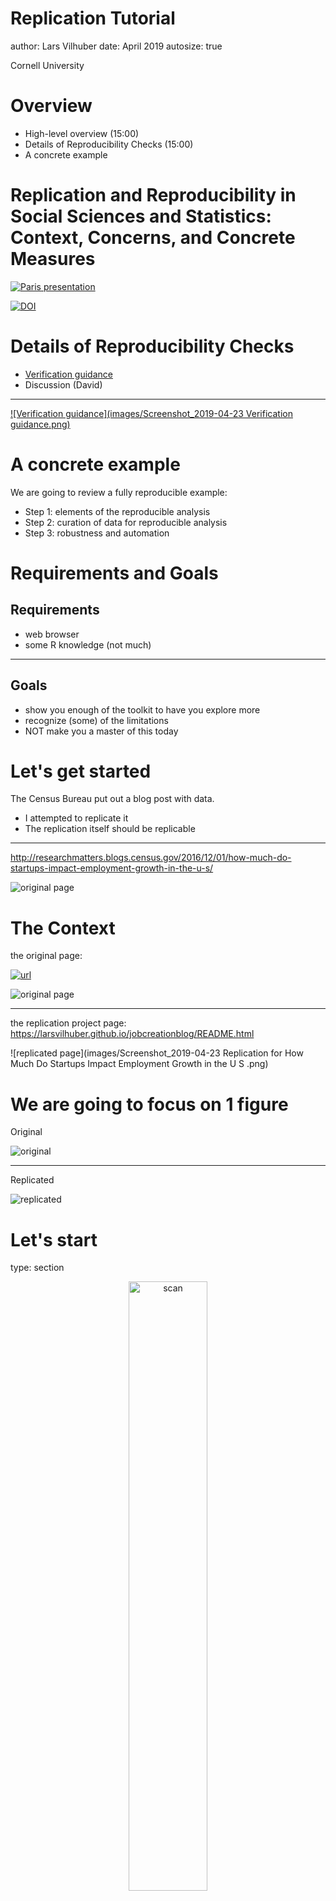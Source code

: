 Replication Tutorial
========================================================
author: Lars Vilhuber
date: April 2019
autosize: true

Cornell University

Overview
========================================================

- High-level overview (15:00)
- Details of Reproducibility Checks (15:00)
- A concrete example

Replication and Reproducibility in Social Sciences and Statistics: Context, Concerns, and Concrete Measures
========================================================


[![Paris presentation](images/Vilhuber-Presentation2019-Paris-2019-03-28-title.png)](https://github.com/labordynamicsinstitute/replicability-presentation2019/raw/v20190328b/Vilhuber-Presentation2019-Paris-2019-03-28.pdf)



[![DOI](https://zenodo.org/badge/DOI/10.5281/zenodo.2621959.svg)](https://doi.org/10.5281/zenodo.2621959)


Details of Reproducibility Checks
========================================================

- [Verification guidance](https://social-science-data-editors.github.io/guidance/Verification_guidance.html)
- Discussion (David)

***

[![Verification guidance](images/Screenshot_2019-04-23 Verification guidance.png)](https://social-science-data-editors.github.io/guidance/Verification_guidance.html)

A concrete example
==================

We are going to review a fully reproducible example:

- Step 1: elements of the reproducible analysis
- Step 2: curation of data for reproducible analysis
- Step 3: robustness and automation

Requirements and Goals
============

## Requirements
- web browser
- some R knowledge (not much)

***
## Goals
- show you enough of the toolkit to have you explore more
- recognize (some) of the limitations
- NOT make you a master of this today

Let's get started
=================

The Census Bureau put out a blog post with data.

- I attempted to replicate it
- The replication itself should be replicable

***
http://researchmatters.blogs.census.gov/2016/12/01/how-much-do-startups-impact-employment-growth-in-the-u-s/

![original page](images/Selection_463.png)

The Context
===========

the original page: 

[![url](images/url-small.png)](http://researchmatters.blogs.census.gov/2016/12/01/how-much-do-startups-impact-employment-growth-in-the-u-s/)

![original page](images/Selection_463.png)
***
the replication project page: https://larsvilhuber.github.io/jobcreationblog/README.html

![replicated page](images/Screenshot_2019-04-23 Replication for How Much Do Startups Impact Employment Growth in the U S .png)

We are going to focus on 1 figure
=================================
Original

![original](images/bds1.jpg)
***
Replicated

![replicated](images/figure1-1.png)

Let's start
===========
type: section

<div style="text-align: center;">
<img src="images/giphy_scan.gif" width="50%" alt="scan" />
</div>

First problem
=============
incremental: true

the original page: http://researchmatters.blogs.census.gov/2016/12/01/how-much-do-startups-impact-employment-growth-in-the-u-s/

![oops](images/Server Not Found - Mozilla Firefox_461.png)

When the replicated disappear
=============================
Consider the key inputs to this replication:

- the original article
- the original data
- my article replicating the original article
- the data for my article

***
![stacks](images/Archives-Stacks-1.jpg)

Safeguarding scientific output
==============================
The role of journals is to provide a **permanent record**
of scientific knowledge.

- how reliable is that record?
- where are journals stored?
- what if the information is not in a journal?

***
![old library](images/antique-library-picture-id495747679-730x438.jpg)

Safeguarding scientific output
==============================

- journals disappear, as do websites
- **paper** journals are stored in libraries
- **e-journals** in a system called LOCKSS = *Lots of Copies Keep Stuff Safe*
- **data** should be stored in repositories

***
![tree in library](images/8520ec257e8022dbf450a989e87b9ccb.jpg)

Solving the first snag
======================
We use the [Internet Archive](https://www.archive.org) 

- <small>[http://researchmatters.blogs.](http://researchmatters.blogs.census.gov/2016/12/01/how-much-do-startups-impact-employment-growth-in-the-u-s/)[census.gov/](http://researchmatters.blogs.census.gov/2016/12/01/how-much-do-startups-impact-employment-growth-in-the-u-s/)[2016/12/01/how-much-do-startups-](http://researchmatters.blogs.census.gov/2016/12/01/how-much-do-startups-impact-employment-growth-in-the-u-s/)[impact-employment-growth-](http://researchmatters.blogs.census.gov/2016/12/01/how-much-do-startups-impact-employment-growth-in-the-u-s/)[in-the-u-s/](http://researchmatters.blogs.census.gov/2016/12/01/how-much-do-startups-impact-employment-growth-in-the-u-s/)</small>
![original page](images/Selection_463.png)


Solving the first snag
======================
to archive websites:


- <small>https://web.archive.org/web/20161229210623/http://researchmatters.blogs.census.gov/2016/12/01/how-much-do-startups-impact-employment-growth-in-the-u-s/</small>
![archived page](images/How Much Do Startups Impact Employment Growth in the U.S. Research Matters - Mozilla Firefox_462.png)

Building a replicable document
==============================
type: section

Building a replicable document
==============================
incremental: true


## Why would you do this

- lay out all the steps as "literate programming"
- can serve as the "README"!
- ideally runs automatically

***

## Why would you not do this

- in general, support for citations is weak/ tricky
- in general, not suggested when running counter to other best practices
  - becomes tricky when long-running computing is involved
  - runs counter to "short, focussed programs doing one thing" rule


Tools for a replicable document
===============================
incremental: true

## a place to store it
  - Dropbox? 
  - Github? *Gitlab? Bitbucket?*
  
## a place to compute it
  - your laptop?
  - my laptop?
  - a university server?
  - a cloud server?
  - all of the above?
  
***
## a programming language
  - R
  - Stata
  - Python
  - SPSS
  
## a format for the text
  - Word?
  - $\LaTeX$
  - Markdown? 


Tools for a replicable document
===============================
incremental: false

## a place to store it
  - Dropbox? 
  - **Github!** *Gitlab? Bitbucket?*
  
## a place to compute it
  - your laptop?
  - my laptop?
  - a university server?
  - **a cloud server!**
  - **all of the above!**
  
***
## a programming language
  - **R** (but don't worry!)
  - *Stata*
  - *Python*
  - SPSS
  
## a format for the text
  - Word?
  - $\LaTeX$
  - **Markdown!**

Aside: Markdown
===============
type: sub-section

## a format for the text
  - Word?
  - $\LaTeX$
  - **Markdown**
  - $\overline{x} = \frac{1}{N}\sum_{i=1}^N x_i$
  
***
## Looks like this
```
## a format for the text
 - Word?
  - $\LaTeX$
  - **Markdown**
  - $\overline{x} = \frac{1}{N}\sum_{i=1}^N x_i$
```

Let's start... again
===========
type: section

<div style="text-align: center;">
<img src="images/giphy_scan.gif" width="50%" alt="scan" />
</div>

The replicable document
=======================
the replication project page: https://larsvilhuber.github.io/jobcreationblog/README.html

![replicated page](images/Screenshot_2019-04-23 Replication for How Much Do Startups Impact Employment Growth in the U S .png)

***
the code behind it: https://github.com/larsvilhuber/jobcreationblog 

![Github](images/Screenshot_2019-04-23 larsvilhuber jobcreationblog.png)


Getting our hands dirty
=======================
Rather than squint on code on the screen, let's ... replicate my replication. Online. Now.

- Go to <a href="https://rstudio.cloud" target="_blank">https://rstudio.cloud</a>

***
<a href="https://rstudio.cloud" target="_blank"><img alt="Rstudio.cloud" src="images/Screenshot_2019-04-23 RStudio Cloud.png" /></a>

Logging on to the cloud server
=======================
incremental: true

![Rstudio.cloud login](images/Screenshot_2019-04-23 RStudio Cloud 2.png)

***

![Rstudio.cloud workspace](images/Screenshot_2019-04-23 RStudio Cloud 3.png)


While you do that
=================
Other cloud-based compute environments:

## [Rstudio.cloud](https://rstudio.cloud)
  - R-focused
  
## [MyBinder.org](https://mybinder.org)
  - Origins with Jupyter
  - Julia, Python, and R
  - different approach
  
***

## https://codeocean.com
  - Software-agnostic
    - R
    - Python
    - Stata !
    - Matlab !
    - others
  - but always scripted
  - integrated versioning of the entire compute capsule

Creating a new project
=======================
incremental: true

![Rstudio.cloud workspace](images/Screenshot_2019-04-23 RStudio Cloud 3.png)
***
![Rstudio.cloud new project](images/Screenshot_2019-04-23 RStudio Cloud 4.png)


![Rstudio.cloud new project from Github](images/Screenshot_2019-04-23 RStudio Cloud 5.png)

Creating a new project from Github
==================================

## https://github.com/larsvilhuber/jobcreationblog 

![Github](images/Screenshot_2019-04-23 larsvilhuber jobcreationblog.png)

***
![Rstudio.cloud new project from Github](images/Screenshot_2019-04-23 RStudio Cloud 6.png)



Creating a new project from Github
==================================

<div style="text-align: center;">
<img src="images/RStudio Cloud - Mozilla Firefox_457.png" width="80%" alt="scan" />
</div>

Creating a new project from Github
==================================

<div style="text-align: center;">
<img src="images/RStudio Cloud - Mozilla Firefox_458.png" width="80%" alt="scan" />
</div>

Notes 
=====
## You could have done the same thing on your laptop
  - you might not have (the same version of) **[Rstudio](https://www.rstudio.com)** installed (free)
  - you might not have (the same version of) **[R](https://www.r-project.org/)** installed (free)
  - you might have a Mac/ Windows/ **Linux**/ old / brand new machine
  
***
## All of these are issues affecting computational reproducibility

However, they do not solve everything...

Open the README document
========================

<div style="text-align: center;">
<img src="images/RStudio Cloud - Mozilla Firefox_459.png" width="80%" alt="scan" />
</div>

A (solved) problem of dependencies
==================================

<div style="text-align: center;">
<img src="images/RStudio Cloud - Mozilla Firefox_460.png" width="80%" alt="scan" />
</div>

Issues of dependencies (new)
=======================

## You could have done the same thing on your laptop
  - you might not have (the same version of) **[Rstudio](https://www.rstudio.com)** installed (free)
  - you might not have (the same version of) **[R](https://www.r-project.org/)** installed (free)
  - you might have a Mac/ Windows/ **Linux**/ old / brand new machine
  - <span style="color: red;">you might not have (the same version of) **packages** installed</span>

Rstudio solves that for you
==================================

<div style="text-align: center;">
<h2>Go ahead, click on "install"</h2>
<img src="images/RStudio Cloud - Mozilla Firefox_460.png" width="80%" alt="scan" />
</div>

Solving dependencies
====================
The problem is not just in R:
- SSC or Stata Journal packages in Stata
- libraries or compilers in Fortran
- Modules (paid!) in SPSS or SAS
- packages in Python (and versions of Python!)

***
[![XKCD 1987](images/xkcd-dependency-hell.png)](https://xkcd.com/1987/)

Solving dependencies (R)
====================

- use `packrat` or `checkpoint` functionality
- declare dependencies explicitly [[1](https://gist.github.com/larsvilhuber/85026976027b58714c00420d75f04281)]

```r
####################################
# global libraries used everywhere #
####################################
# Package lock in - optional
MRAN.snapshot <- "2019-01-01"
options(repos = c(CRAN = paste0("https://mran.revolutionanalytics.com/snapshot/",MRAN.snapshot)))
pkgTest <- function(x)
{
        if (!require(x,character.only = TRUE))
        {
                install.packages(x,dep=TRUE)
                if(!require(x,character.only = TRUE)) stop("Package not found")
        }
        return("OK")
}
global.libraries <- c("dplyr","devtools","rprojroot","tictoc")
results <- sapply(as.list(global.libraries), pkgTest)
```

Solving dependencies (Stata)
===========================
- install packages locally [[1](https://gist.github.com/larsvilhuber/8ead0ba85119e4085e71ab3062760190)]
- commit as part of the repository

```stata
// Make a path local to the project
// Also see my related config.do at 
//   https://gist.github.com/larsvilhuber/6bcf4ff820285a1f1b9cfff2c81ca02b

local pwd "/c/path/to/project" 
capture mkdir `pwd'/ado

sysdir set PERSONAL `pwd'/ado/personal
sysdir set PLUS     `pwd'/ado/plus
sysdir set SITE `pwd'/ado/site

/* Now install them */
/*--- SSC packages ---*/
foreach pkg in outreg esttab someprog {
  ssc install `pkg'
}
```


Packages installed?
==================

## Click on "Knit"

Problem solved?
===============
Not quite

<div style="text-align: center;">
<img src="images/RStudio Cloud - Mozilla Firefox_464.png" width="80%" alt="scan" />
</div>

Another problem (maybe)
=======================
Enable popups for this site:

<div style="text-align: center;">
<img src="images/popup-blocker.png" width="80%" alt="scan" />
</div>


Problem solved NOW?
===================
## You should have seen a pop-up window with the compiled text
- do the graphs look the same?
- does the text look the same?

***
![Success!](images/giphy_success.gif)

Question:
========
type: prompt
incremental: true

## Are we done?

***
## Not quite...

### Important 
- how permanent is my document?
- how permanent is the data we are using?

### Useful 
- how can others easily see my latest version?


Making the document more permanent
==================================
type: section

Making the document more permanent
==================================



- we could have started on the Open Science Framework (possibly)


[![OSF](images/Screenshot_2019-04-23 OSF Home.png)](https://osf.io)

***
- we could create a PDF and store it on Cornell's eCommons
[![ecommons](images/Screenshot_2019-04-23 Home.png)](https://ecommons.cornell.edu/)


- we could submit to a journal!


We are going to use Zenodo
==========================
incremental: true
[![zenodo](images/Screenshot_2019-04-23 Zenodo - Research Shared.png)](https://zenodo.org)

Zenodo is the social-science (general-purpose) repository managed by CERN

***
![CERN](images/cern-lhc-firsthalfofcmsinnertrackerbarrel.jpg)

Why Zenodo?
===========
## Because it makes it really easy
- create a hook from Zenodo to Github
- create a release on Github
- a permanent record remains on Zenodo with a DOI [![DOI](https://zenodo.org/badge/DOI/10.5281/zenodo.400356.svg)](https://doi.org/10.5281/zenodo.400356)
  - even if you delete your Github repo!

For more info, see https://guides.github.com/activities/citable-code/
  
***
![Zenodo page](images/Screenshot_2019-04-23 Replication for How Much Do Startups Impact Employment Growth in the U S Zenodo.png)

Making the page more accessible
===============================
type: section

Making the page more accessible
===============================
Initially, you saw this (from  https://larsvilhuber.github.io/jobcreationblog/README.html )

![replicated page](images/Screenshot_2019-04-23 Replication for How Much Do Startups Impact Employment Growth in the U S .png)

***
But the code behind it is at https://github.com/larsvilhuber/jobcreationblog 

![Github](images/Screenshot_2019-04-23 larsvilhuber jobcreationblog.png)

Creating a webpage from Github-hosted code
==========================================
- Go into the settings
- Tick the box to make it visible
- Ensure that you have HTML pages ("Github Pages" does not render Markdown)


***
![settings](images/Screenshot_2019-04-23 larsvilhuber jobcreationblog settings.png)

Having Github (and some friends) create a webpage
================================================
## We can go one step further
- Have the document be created automatically when we change and commit
  - R code would be run "in the cloud" (not on Rstudio.cloud manually)
  - automatically! 
  - See https://docs.travis-ci.com/user/languages/r/ for more details
  
***

## Challenges
- Code needs to be replicable!
  - all the dependencies need to be solved in our code
  - won't work for paid-for software (Stata, SPSS, SAS)
  
  
How permanent is the data?
=========================
type: section

The data is obtained from a Census Bureau website.
- The website http://www2.census.gov/ces/bds/ might be re-organized and disappear
- The data format might change
- The API might change
- We only need two small chunks of code

Making the data more permanent
=============================

## Multiple options
  -  [Dryad Digital Repository](http://datadryad.org/)
  -  [figshare](http://figshare.com/)
  -  [Harvard Dataverse Network](http://thedata.harvard.edu/dvn/)
  -  [ICPSR](https://www.icpsr.umich.edu/icpsrweb/) and [OPENICPSR](https://www.openicpsr.org/openicpsr/)
  -  [Open Science Framework](http://osf.io/)
  -  [Zenodo](http://zenodo.org/)
  
***
We used Zenodo again, but all the others are just as good!
- We uploaded manually

[![zenodo](images/Screenshot_2019-04-23 Zenodo - Research Shared.png)](https://zenodo.org)

Using the permanent data
========================

<div style="text-align: center;">
<img src="images/Screenshot_2019-04-23 Replication Data for Replication for How Much Do Startups Impact Employment Growth in the U S.png" width="80%" alt="scan" />
</div>

Using the permanent data
========================
## If we want to incorporate the Zenodo data
We could
- make all the changes right away
- possibly mess up the live site/ latest version of the paper?
- maybe annoy our co-authors?

***
## But we used a version control system with branching!
We instead
- created a new branch `zenodo`
- made all the changes there
- can compare the changes to the `main` branch
- consult with our co-authors before pulling the changes back into the main branch
- our live site/paper remains valid the entire time

Compare the changes: Version Control
===================
Since we used Github, you can compare the changes: https://github.com/larsvilhuber/jobcreationblog/compare/zenodo

<div style="text-align: center;">
<img src="images/Screenshot_2019-04-23 larsvilhuber jobcreationblog diff.png" width="80%" alt="scan" />
</div>

We could then proceed to incorporate (**pull**) the changes into the `main` repository:

<div style="text-align: center;">
<img src="images/Screenshot_2019-04-23 larsvilhuber jobcreationblog pull request.png" width="50%" alt="scan" />
</div>

Read more about it at https://help.github.com/en/articles/about-pull-requests

Conclusion
==========
type: section

Conclusion
==========
## Replication can be a lot of work
We've touched on
- Replication per se
- Replicable documents
- Possible pitfalls of software dependencies
- Cloud computing platforms
- Permanence of source material (website, data) and how to solve it

***

![project](images/Screenshot_2019-04-23 Replication for How Much Do Startups Impact Employment Growth in the U S .png)

Conclusion
==========

## We have not covered everything
... because there can be a lot more
- High-performance computing (length, quantity, throughput)
- Issues with commercial (paid) software (access, permanence)
- Data that is not public-use or easily downloadable
- Data that you need to walk into a locked room for

***
![SafePODS](images/SafePODS.png)

Thank you
==========
type: section

Presentation: https://labordynamicsinstitute.github.io/replication-tutorial-2019

Source: https://github.com/labordynamicsinstitute/replication-tutorial-2019



![CC-BY-4.0](images/cc-by-nc.png) <small>[Creative Commons Attribution-NonCommercial 4.0 International Public License](LICENSE.html)</small>

